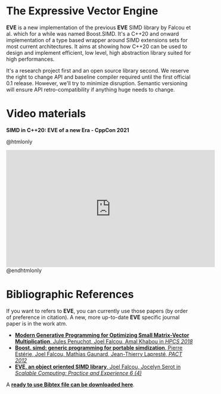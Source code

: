 The Expressive Vector Engine
============================

**EVE** is a new implementation of the previous **EVE** SIMD library by Falcou et al. which for a while was named Boost.SIMD. It's a C++20 and onward implementation of a type based wrapper around SIMD extensions sets for most current architectures. It aims at showing how C++20 can be used to design and implement efficient, low level, high abstraction library suited for high performances.

It's a research project first and an open source library second. We reserve the right to change API and baseline compiler required until the first official 0.1 release. However, we'll try to minimize disruption. Semantic versioning will ensure API retro-compatibility if anything huge needs to change.

# Video materials

**SIMD in C++20: EVE of a new Era - CppCon 2021**

@htmlonly
<center>
<iframe width="560" height="315" src="https://www.youtube.com/embed/WZGNCPBMInI" title="YouTube video player" frameborder="0" allow="accelerometer; autoplay; clipboard-write; encrypted-media; gyroscope; picture-in-picture" allowfullscreen></iframe>
</center>
@endhtmlonly

# Bibliographic References

If you want to refers to **EVE**, you can currently use those papers (by order of preference in citation).
A new, more up-to-date **EVE** specific journal paper is in the work atm.

 - [**Modern Generative Programming for Optimizing Small Matrix-Vector Multiplication**, Jules Penuchot, Joel Falcou, Amal Khabou in *HPCS 2018*](https://hal.archives-ouvertes.fr/hal-01409286/document)
 - [**Boost. simd: generic programming for portable simdization**, Pierre Estérie, Joel Falcou, Mathias Gaunard, Jean-Thierry Lapresté, *PACT 2012*](https://core.ac.uk/download/pdf/51214382.pdf#page=110)
 - [**EVE, an object oriented SIMD library**, Joel Falcou, Jocelyn Serot in *Scalable Computing: Practice and Experience 6 (4)*](https://www.scpe.org/index.php/scpe/article/download/345/32)

A [**ready to use Bibtex file can be downloaded here**](eve.bibtex).
